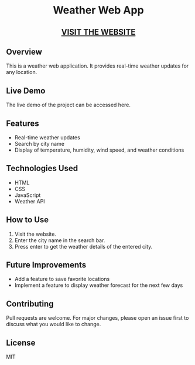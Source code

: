 <h1 align="center"> Weather Web App</h1>


<h2 align="center" ><a href="https://neel-07.github.io/Weather-Web-app/"> VISIT THE WEBSITE</a></h2>


## Overview
This is a weather web application. It provides real-time weather updates for any location.

## Live Demo
The live demo of the project can be accessed here.

## Features
- Real-time weather updates
- Search by city name
- Display of temperature, humidity, wind speed, and weather conditions

## Technologies Used
- HTML
- CSS
- JavaScript
- Weather API

## How to Use
1. Visit the website.
2. Enter the city name in the search bar.
3. Press enter to get the weather details of the entered city.

## Future Improvements
- Add a feature to save favorite locations
- Implement a feature to display weather forecast for the next few days

## Contributing
Pull requests are welcome. For major changes, please open an issue first to discuss what you would like to change.

## License
MIT
